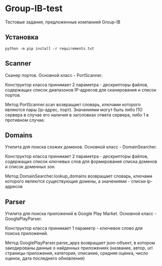 # Group-IB-test

Тестовые задания, предложенные компанией Group-IB

## Установка

`python -m pip install -r requirements.txt`

## Scanner

Сканер портов. Основной класс - PortScanner. 

Конструктор класса принимает 2 параметра - дескрипторы файлов, содержащих список диапазонов IP-адресов для сканирования и список портов. 

Метод PortScanner.scan возвращает словарь, ключами которого являются пары (ip-адрес, порт). Значениями могут быть либо ПО сервера в случае его наличия в заголовках ответа сервера, либо 1 в противном случае.

## Domains

Утилита для поиска схожих доменов. Основной класс - DomainSearcher. 

Конструктор класса принимает 2 параметра - дескрипторы файлов, содержащих список ключевых слов для формирования списка доменов и список доменных зон. 

Метод DomainSearcher.lookup_domains возвращает словарь, ключами которого являются существующие домены, а значениями - списки ip-адресов

## Parser

Утилита для поиска приложений в Google Play Market. Основной класс - GooglePlayParser. 

Конструктор класса принимает 1 параметр - ключевое слово для поиска приложений.

Метод GooglePlayParser.parse_apps возвращает json-объект, в котором закодированы данные о найденных приложениях (название, автор, url страницы приложения, категория, описание, средняя оценка, число оценок, дата последнего обновления)
